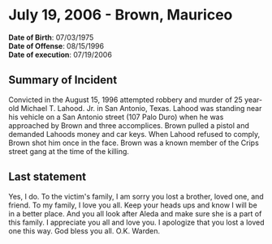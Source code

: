 # July 19, 2006 - Brown, Mauriceo

**Date of Birth**: 07/03/1975<br/>
**Date of Offense**: 08/15/1996<br/>
**Date of execution**: 07/19/2006<br/>

## Summary of Incident
Convicted in the August 15, 1996 attempted robbery and murder of 25 year-old Michael T. Lahood. Jr. in San Antonio, Texas. Lahood was standing near his vehicle on a San Antonio street (107 Palo Duro) when he was approached by Brown and three accomplices. Brown pulled a pistol and demanded Lahoods money and car keys. When Lahood refused to comply, Brown shot him once in the face. Brown was a known member of the Crips street gang at the time of the killing.

## Last statement
Yes, I do. To the victim's family, I am sorry you lost a brother, loved one, and friend. To my family, I love you all. Keep your heads ups and know I will be in a better place. And you all look after Aleda and make sure she is a part of this family. I appreciate you all and love you. I apologize that you lost a loved one this way. God bless you all. O.K. Warden.